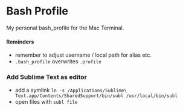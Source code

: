 # Bash Profile

My personal bash_profile for the Mac Terminal. 

#### Reminders

- remember to adjust username / local path for alias etc.
- `.bash_profile` overwrites `.profile`

### Add Sublime Text as editor

- add a symlink
`ln -s /Applications/Sublime\ Text.app/Contents/SharedSupport/bin/subl /usr/local/bin/subl`
- open files with `subl file`